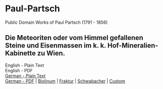 # Paul-Partsch
Public Domain Works of Paul Partsch (1791 - 1856)

## Die Meteoriten oder vom Himmel gefallenen Steine und Eisenmassen im k. k. Hof-Mineralien-Kabinette zu Wien.

English - Plain Text  
English - PDF  
[German - Plain Text](Die-Meteoriten/full-text-german.md)  
[German - PDF](https://cdn.solaranamnesis.com/PaulPartsch/partsch_meteoriten_zu_wien_1843_german_baskerville.pdf) | [Biolinum](https://cdn.solaranamnesis.com/PaulPartsch/partsch_meteoriten_zu_wien_1843_german_biolinum.pdf) | [Fraktur](https://cdn.solaranamnesis.com/PaulPartsch/partsch_meteoriten_zu_wien_1843_german_fraktur.pdf) | [Schwabacher](https://cdn.solaranamnesis.com/PaulPartsch/partsch_meteoriten_zu_wien_1843_german_swab.pdf) | [Custom](https://cdn.solaranamnesis.com/PaulPartsch/partsch_meteoriten_zu_wien_1843_german_custom.pdf)  
